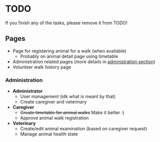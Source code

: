 # TODO

If you finish any of the tasks, please remove it from TODO!

## Pages
- Page for registering animal for a walk (when available)
    - Probably on animal detail page using timetable
- Administration related pages
(more details in [administration section](#administration))
- Volunteer walk history page

### Administration
- **Administrator**
    - User management (idk what is meant by that)
    - Create caregiver and veterinary
- **Caregiver**
    - ~~Create timetable for animal walks~~ Make it better :)
    - Approve animal walk registration
- **Veterinary**
    - Create/edit animal examination (based on caregiver request)
    - Manage animal health state

